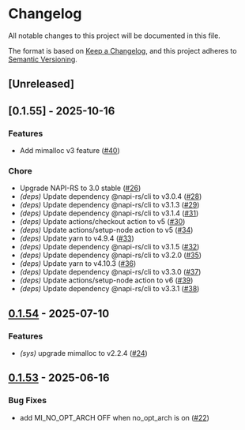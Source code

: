 # Changelog

All notable changes to this project will be documented in this file.

The format is based on [Keep a Changelog](https://keepachangelog.com/en/1.0.0/),
and this project adheres to [Semantic Versioning](https://semver.org/spec/v2.0.0.html).

## [Unreleased]
## [0.1.55] - 2025-10-16

### Features

- Add mimalloc v3 feature ([#40](https://github.com/napi-rs/mimalloc-safe/pull/40))

### Chore

- Upgrade NAPI-RS to 3.0 stable ([#26](https://github.com/napi-rs/mimalloc-safe/pull/26))
- *(deps)* Update dependency @napi-rs/cli to v3.0.4 ([#28](https://github.com/napi-rs/mimalloc-safe/pull/28))
- *(deps)* Update dependency @napi-rs/cli to v3.1.3 ([#29](https://github.com/napi-rs/mimalloc-safe/pull/29))
- *(deps)* Update dependency @napi-rs/cli to v3.1.4 ([#31](https://github.com/napi-rs/mimalloc-safe/pull/31))
- *(deps)* Update actions/checkout action to v5 ([#30](https://github.com/napi-rs/mimalloc-safe/pull/30))
- *(deps)* Update actions/setup-node action to v5 ([#34](https://github.com/napi-rs/mimalloc-safe/pull/34))
- *(deps)* Update yarn to v4.9.4 ([#33](https://github.com/napi-rs/mimalloc-safe/pull/33))
- *(deps)* Update dependency @napi-rs/cli to v3.1.5 ([#32](https://github.com/napi-rs/mimalloc-safe/pull/32))
- *(deps)* Update dependency @napi-rs/cli to v3.2.0 ([#35](https://github.com/napi-rs/mimalloc-safe/pull/35))
- *(deps)* Update yarn to v4.10.3 ([#36](https://github.com/napi-rs/mimalloc-safe/pull/36))
- *(deps)* Update dependency @napi-rs/cli to v3.3.0 ([#37](https://github.com/napi-rs/mimalloc-safe/pull/37))
- *(deps)* Update actions/setup-node action to v6 ([#39](https://github.com/napi-rs/mimalloc-safe/pull/39))
- *(deps)* Update dependency @napi-rs/cli to v3.3.1 ([#38](https://github.com/napi-rs/mimalloc-safe/pull/38))

## [0.1.54](https://github.com/napi-rs/mimalloc-safe/compare/mimalloc-safe-v0.1.53...mimalloc-safe-v0.1.54) - 2025-07-10

### <!-- 0 -->Features

- *(sys)* upgrade mimalloc to v2.2.4 ([#24](https://github.com/napi-rs/mimalloc-safe/pull/24))

## [0.1.53](https://github.com/napi-rs/mimalloc-safe/compare/mimalloc-safe-v0.1.52...mimalloc-safe-v0.1.53) - 2025-06-16

### <!-- 1 -->Bug Fixes

- add MI_NO_OPT_ARCH OFF when no_opt_arch is on ([#22](https://github.com/napi-rs/mimalloc-safe/pull/22))
